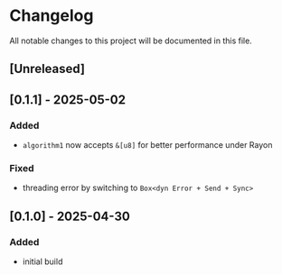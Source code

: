 # Changelog

All notable changes to this project will be documented in this file.

## [Unreleased]

## [0.1.1] - 2025-05-02

### Added

- `algorithm1` now accepts `&[u8]` for better performance under Rayon

### Fixed

- threading error by switching to `Box<dyn Error + Send + Sync>`

## [0.1.0] - 2025-04-30

### Added

- initial build
